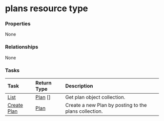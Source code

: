 # plans resource type



### Properties
None

### Relationships
None


### Tasks

| Task		   | Return Type	|Description|
|:---------------|:--------|:----------|
|[List](../api/plan_list.md) | [Plan](plan.md) [] |Get plan object collection. |
|[Create Plan](../api/plan_post_plans.md) |[Plan](plan.md)| Create a new Plan by posting to the plans collection.|

<!-- uuid: 564d8d9c-25d1-4a7c-8df6-260612478e1f
2015-10-16 21:10:59 UTC -->
<!-- {
  "type": "#page.annotation",
  "description": "plans resource",
  "keywords": "",
  "section": "documentation",
  "tocPath": ""
}-->